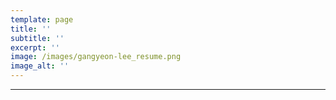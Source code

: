 ```yaml
---
template: page
title: ''
subtitle: ''
excerpt: ''
image: /images/gangyeon-lee_resume.png
image_alt: ''
---
```

***
